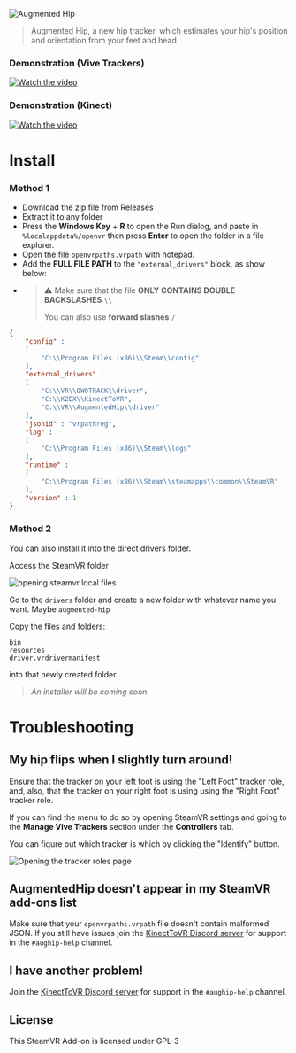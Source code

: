 ![Augmented Hip](https://github.com/hyblocker/augmented-hip/blob/master/github/banner.png?raw=true)

>  Augmented Hip, a new hip tracker, which estimates your hip's position and orientation from your feet and head.

### Demonstration (Vive Trackers)
[![Watch the video](https://raytracing-benchmarks.are-really.cool/8HCBotk.png)](https://raytracing-benchmarks.are-really.cool/2kKtVWe.mp4)

### Demonstration (Kinect)
[![Watch the video](https://raytracing-benchmarks.are-really.cool/3MV8wyj.png)](https://raytracing-benchmarks.are-really.cool/7py8Dny.mp4)

# Install

### Method 1

- Download the zip file from Releases
- Extract it to any folder
- Press  the **Windows Key** + **R** to open the Run dialog, and paste in `%localappdata%/openvr` then press **Enter** to open the folder in a file explorer.
- Open the file `openvrpaths.vrpath` with notepad.
- Add the **FULL FILE PATH** to the `"external_drivers"` block, as show below:
- > ⚠ Make sure that the file **ONLY CONTAINS DOUBLE BACKSLASHES** `\\`
  >
  > You can also use **forward slashes** `/`
```json
{
	"config" : 
	[
		"C:\\Program Files (x86)\\Steam\\config"
	],
	"external_drivers" : 
	[
		"C:\\VR\\OWOTRACK\\driver",
		"C:\\K2EX\\KinectToVR",
		"C:\\VR\\AugmentedHip\\driver"
	],
	"jsonid" : "vrpathreg",
	"log" : 
	[
		"C:\\Program Files (x86)\\Steam\\logs"
	],
	"runtime" : 
	[
		"C:\\Program Files (x86)\\Steam\\steamapps\\common\\SteamVR"
	],
	"version" : 1
}
```

### Method 2

You can also install it into the direct drivers folder.

Access the SteamVR folder

![opening steamvr local files](https://raytracing-benchmarks.are-really.cool/Af6eSnS.png)

Go to the `drivers` folder and create a new folder with whatever name you want. Maybe `augmented-hip`

Copy the files and folders:
```
bin
resources
driver.vrdrivermanifest
```
into that newly created folder.

>  *An installer will be coming soon*

# Troubleshooting

## My hip flips when I slightly turn around!

Ensure that the tracker on your left foot is using the "Left Foot" tracker role, and, also, that the tracker on your right foot is using using the "Right Foot" tracker role.

If you can find the menu to do so by opening SteamVR settings and going to the **Manage Vive Trackers** section under the **Controllers** tab.

You can figure out which tracker is which by clicking the "Identify" button.

![Opening the tracker roles page](https://raytracing-benchmarks.are-really.cool/3Vk9xt4.png)

## AugmentedHip doesn't appear in my SteamVR add-ons list

Make sure that your `openvrpaths.vrpath` file doesn't contain malformed JSON. If you still have issues join the [KinectToVR Discord server](https://discord.gg/YBQCRDG) for support in the `#aughip-help` channel.

## I have another problem!

Join the [KinectToVR Discord server](https://discord.gg/YBQCRDG) for support in the `#aughip-help` channel.

## License

This SteamVR Add-on  is licensed under GPL-3
